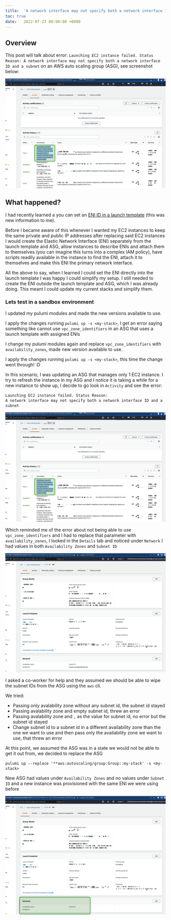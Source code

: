 ```yaml
---
title:  'A network interface may not specify both a network interface ID and a subnet'
toc: true
date:   2022-07-23 00:00:00 +0000
---
```

## Overview

This post will talk about error: `Launching EC2 instance failed. Status Reason:
A network interface may not specify both a network interface ID and a subnet`
on an AWS auto scaling group (ASG), see screenshot below:

![Error-in-ASG-Activity](/assets/images/ASG-no-ENI-and-subnet/00-Error-in-ASG-Activity.png)

## What happened?

I had recently learned a you can set an
[ENI ID in a launch template](https://www.pulumi.com/registry/packages/aws/api-docs/ec2/launchtemplate/#network_interfaces_python)
(this was new information to me).

Before I became aware of this whenever I wanted my EC2 instances to keep the
same private and public IP addresses after replacing said EC2 instances I would
create the Elastic Network Interface (ENI) separately from the launch template
and ASG, allow instances to describe ENIs and attach them to themselves (you
can imagine this turns into a complex IAM policy), have scripts readily
available in the instance to find the ENI, attach it to themselves and make
this ENI the primary network interface.

All the above to say, when I learned I could set the ENI directly into the
launch template I was happy I could simplify my setup. I still needed to create
the ENI outside the launch template and ASG, which I was already doing. This
meant I could update my current stacks and simplify them.

### Lets test in a sandbox environment

I updated my pulumi modules and made the new versions available to use.

I apply the changes running `pulumi up -s <my-stack>`, I get an error saying
something like cannot use `vpc_zone_identifiers` in an ASG that uses a launch
template with assigned ENIs

I change my pulumi modules again and replace `vpc_zone_identifiers` with
`availability_zones`, made new version available to use.

I apply the changes running `pulumi up -s <my-stack>`, this time the change
went through! :D

In this scenario, I was updating an ASG that manages only 1 EC2 instance. I try
to refresh the instance in my ASG and I notice it is taking a while for a new
instance to show up, I decide to go look in `Activity` and see the error:

```text
Launching EC2 instance failed. Status Reason:
A network interface may not specify both a network interface ID and a subnet
```

![Error-in-ASG-Activity](/assets/images/ASG-no-ENI-and-subnet/00-Error-in-ASG-Activity.png)

Which reminded me of the error about not being able to use
`vpc_zone_identifiers` and I had to replace that parameter with
`availability_zones`, I looked in the `Details` tab and noticed under `Network`
I had values in both `Availability Zones` and `Subnet ID`

![With-Subnet](/assets/images/ASG-no-ENI-and-subnet/01-ASG-With-SubnetID.png)

I asked a co-worker for help and they assumed we should be able to wipe the
subnet IDs from the ASG using the `aws` cli.

We tried:

- Passing only avalability zone without any subnet id, the subnet id stayed
- Passing avalability zone and empty subnet id, threw an error
- Passing avalability zone and `,` as the value for subnet id, no error but the
  subnet id stayed
- Change subnet id to a subnet id in a different availability zone than the one
  we want to use and then pass only the availability zone we want to use, that
  threw an error

At this point, we assumed the ASG was in a state we would not be able to get it
out from, we decided to replace the ASG

```shell
pulumi up --replace '**aws:autoscaling/group:Group::my-stack' -s <my-stack>
```

New ASG had values under `Availability Zones` and no values under `Subnet ID`
and a new instance was provisioned with the same ENI we were using before

![Without-Subnet](/assets/images/ASG-no-ENI-and-subnet/02-ASG-Without-SubnetID.png)
